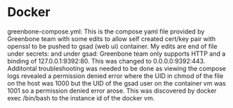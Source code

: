 # Docker

greenbone-compose.yml: This is the compose yaml file provided by Greenbone team with some edits to allow self created cert/key pair with openssl to be pushed to gsad (web ui) container. My edits are end of file under secrets: and under gsad:
Greenbone team only supports HTTP and a binding of 127.0.0.1:9392:80. This was changed to 0.0.0.0:9392:443. Additontal troubleshooting was needed to be done as viewing the compose logs revealed a permission denied error where the UID in chmod of the file on the host was 1000 but the UID of the gsad user on the container vm was 1001 so a permission denied error arose. This was discovered by docker exec /bin/bash to the instance id of the docker vm. 
